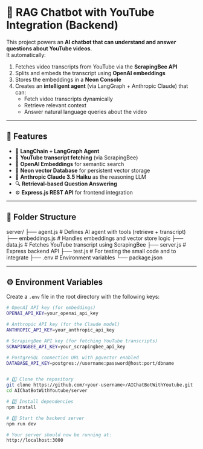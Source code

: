 # 🧠 RAG Chatbot with YouTube Integration (Backend)

This project powers an **AI chatbot that can understand and answer questions about YouTube videos**.  
It automatically:
1. Fetches video transcripts from YouTube via the **ScrapingBee API**
2. Splits and embeds the transcript using **OpenAI embeddings**
3. Stores the embeddings in a **Neon Console**
4. Creates an **intelligent agent** (via LangGraph + Anthropic Claude) that can:
   - Fetch video transcripts dynamically  
   - Retrieve relevant context  
   - Answer natural language queries about the video  

---

## 🚀 Features

- 🧩 **LangChain + LangGraph Agent**
- 🎥 **YouTube transcript fetching** (via ScrapingBee)
- 🧠 **OpenAI Embeddings** for semantic search
- 💾 **Neon vector Database** for persistent vector storage
- 🤖 **Anthropic Claude 3.5 Haiku** as the reasoning LLM
- 🔍 **Retrieval-based Question Answering**
- ⚙️ **Express.js REST API** for frontend integration

---

## 📁 Folder Structure

server/
├── agent.js # Defines AI agent with tools (retrieve + transcript)
├── embeddings.js # Handles embeddings and vector store logic
├── data.js # Fetches YouTube transcript using ScrapingBee
├── server.js # Express backend API
├── test.js # For testing the small code and to integrate
├── .env # Environment variables
└── package.json

---

## ⚙️ Environment Variables

Create a `.env` file in the root directory with the following keys:

```bash
# OpenAI API key (for embeddings)
OPENAI_API_KEY=your_openai_api_key

# Anthropic API key (for the Claude model)
ANTHROPIC_API_KEY=your_anthropic_api_key

# ScrapingBee API key (for fetching YouTube transcripts)
SCRAPINGBEE_API_KEY=your_scrapingbee_api_key

# PostgreSQL connection URL with pgvector enabled
DATABASE_API_KEY=postgres://username:password@host:port/dbname


# 1️⃣ Clone the repository
git clone https://github.com/<your-username>/AIChatBotWithYoutube.git
cd AIChatBotWithYoutube/server

# 2️⃣ Install dependencies
npm install

# 3️⃣ Start the backend server
npm run dev

# Your server should now be running at:
http://localhost:3000